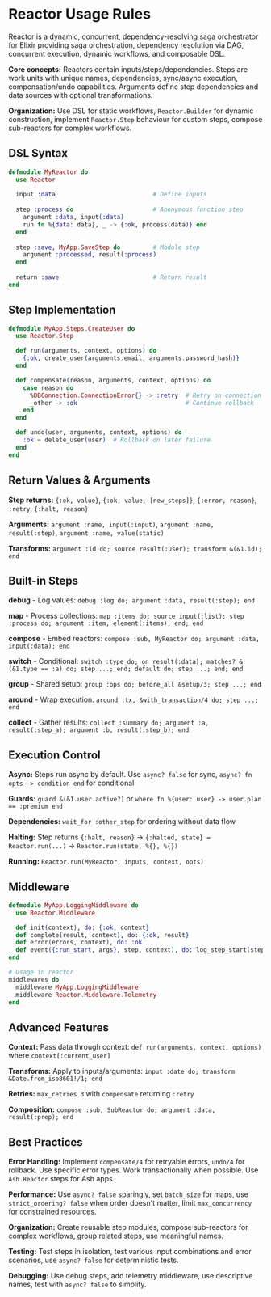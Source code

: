 <!--
SPDX-FileCopyrightText: 2023 James Harton, Zach Daniel, Alembic Pty and contributors
SPDX-FileCopyrightText: 2023 reactor contributors <https://github.com/ash-project/reactor/graphs.contributors>

SPDX-License-Identifier: MIT
-->

# Reactor Usage Rules

Reactor is a dynamic, concurrent, dependency-resolving saga orchestrator for Elixir providing saga orchestration, dependency resolution via DAG, concurrent execution, dynamic workflows, and composable DSL.

**Core concepts:** Reactors contain inputs/steps/dependencies. Steps are work units with unique names, dependencies, sync/async execution, compensation/undo capabilities. Arguments define step dependencies and data sources with optional transformations.

**Organization:** Use DSL for static workflows, `Reactor.Builder` for dynamic construction, implement `Reactor.Step` behaviour for custom steps, compose sub-reactors for complex workflows.

## DSL Syntax

```elixir
defmodule MyReactor do
  use Reactor
  
  input :data                           # Define inputs
  
  step :process do                      # Anonymous function step
    argument :data, input(:data)
    run fn %{data: data}, _ -> {:ok, process(data)} end
  end
  
  step :save, MyApp.SaveStep do         # Module step
    argument :processed, result(:process)
  end
  
  return :save                          # Return result
end
```

## Step Implementation

```elixir
defmodule MyApp.Steps.CreateUser do
  use Reactor.Step

  def run(arguments, context, options) do
    {:ok, create_user(arguments.email, arguments.password_hash)}
  end

  def compensate(reason, arguments, context, options) do
    case reason do
      %DBConnection.ConnectionError{} -> :retry  # Retry on connection errors
      _other -> :ok                              # Continue rollback
    end
  end

  def undo(user, arguments, context, options) do
    :ok = delete_user(user)  # Rollback on later failure
  end
end
```

## Return Values & Arguments

**Step returns:** `{:ok, value}`, `{:ok, value, [new_steps]}`, `{:error, reason}`, `:retry`, `{:halt, reason}`

**Arguments:** `argument :name, input(:input)`, `argument :name, result(:step)`, `argument :name, value(static)`

**Transforms:** `argument :id do; source result(:user); transform &(&1.id); end`

## Built-in Steps

**debug** - Log values: `debug :log do; argument :data, result(:step); end`

**map** - Process collections: `map :items do; source input(:list); step :process do; argument :item, element(:items); end; end`

**compose** - Embed reactors: `compose :sub, MyReactor do; argument :data, input(:data); end`

**switch** - Conditional: `switch :type do; on result(:data); matches? &(&1.type == :a) do; step ...; end; default do; step ...; end; end`

**group** - Shared setup: `group :ops do; before_all &setup/3; step ...; end`

**around** - Wrap execution: `around :tx, &with_transaction/4 do; step ...; end`

**collect** - Gather results: `collect :summary do; argument :a, result(:step_a); argument :b, result(:step_b); end`

## Execution Control

**Async:** Steps run async by default. Use `async? false` for sync, `async? fn opts -> condition end` for conditional.

**Guards:** `guard &(&1.user.active?)` or `where fn %{user: user} -> user.plan == :premium end`

**Dependencies:** `wait_for :other_step` for ordering without data flow

**Halting:** Step returns `{:halt, reason}` → `{:halted, state} = Reactor.run(...)` → `Reactor.run(state, %{}, %{})`

**Running:** `Reactor.run(MyReactor, inputs, context, opts)`

## Middleware

```elixir
defmodule MyApp.LoggingMiddleware do
  use Reactor.Middleware

  def init(context), do: {:ok, context}
  def complete(result, context), do: {:ok, result}  
  def error(errors, context), do: :ok
  def event({:run_start, args}, step, context), do: log_step_start(step, args)
end

# Usage in reactor
middlewares do
  middleware MyApp.LoggingMiddleware
  middleware Reactor.Middleware.Telemetry
end
```

## Advanced Features

**Context:** Pass data through context: `def run(arguments, context, options)` where `context[:current_user]`

**Transforms:** Apply to inputs/arguments: `input :date do; transform &Date.from_iso8601!/1; end`

**Retries:** `max_retries 3` with `compensate` returning `:retry`

**Composition:** `compose :sub, SubReactor do; argument :data, result(:prep); end`

## Best Practices

**Error Handling:** Implement `compensate/4` for retryable errors, `undo/4` for rollback. Use specific error types. Work transactionally when possible. Use `Ash.Reactor` steps for Ash apps.

**Performance:** Use `async? false` sparingly, set `batch_size` for maps, use `strict_ordering? false` when order doesn't matter, limit `max_concurrency` for constrained resources.

**Organization:** Create reusable step modules, compose sub-reactors for complex workflows, group related steps, use meaningful names.

**Testing:** Test steps in isolation, test various input combinations and error scenarios, use `async? false` for deterministic tests.

**Debugging:** Use debug steps, add telemetry middleware, use descriptive names, test with `async? false` to simplify.
